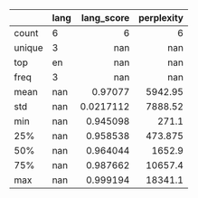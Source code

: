 |        | lang   |   lang_score |   perplexity |
|:-------|:-------|-------------:|-------------:|
| count  | 6      |    6         |        6     |
| unique | 3      |  nan         |      nan     |
| top    | en     |  nan         |      nan     |
| freq   | 3      |  nan         |      nan     |
| mean   | nan    |    0.97077   |     5942.95  |
| std    | nan    |    0.0217112 |     7888.52  |
| min    | nan    |    0.945098  |      271.1   |
| 25%    | nan    |    0.958538  |      473.875 |
| 50%    | nan    |    0.964044  |     1652.9   |
| 75%    | nan    |    0.987662  |    10657.4   |
| max    | nan    |    0.999194  |    18341.1   |